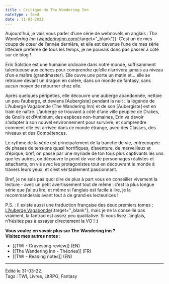 ```yaml
---
title : Critique de The Wandering Inn
notetype : feed
date : 31-03-2022
---
```


Aujourd’hui, je vais vous parler d’une série de webnovels en anglais : *The Wandering Inn* ([wanderinginn.com](https://wanderinginn.com){:target="_blank"}).
C’est un de mes coups de cœur de l’année dernière, et elle est devenue l’une de mes série littéraire préférée de tous les temps, je ne pouvais donc pas passer à côté sur ce blog !

Erin Solstice est une humaine ordinaire dans notre monde, suffisamment talentueuse aux échecs pour comprendre qu’elle n’arrivera jamais au niveau d’un·e maître (grandmaster). Elle ouvre une porte un matin et… elle se retrouve devant un dragon en colère, dans un monde de fantasy, sans aucun moyen de retourner chez elle.

Après quelques péripéties, elle découvre une auberge abandonnée, nettoie un peu l’auberge, et deviens [Aubergiste] pendant la nuit : la légende de L’Auberge Vagabonde (The Wandering Inn) et de son [Aubergiste] est en train de naître.
L’auberge se trouvant à côté d’une ville peuplée de Drakes, de Gnolls et d’Antinium, des espèces non-humaines, Erin va devoir s’adapter à son nouvel environnement pour survivre, et comprendre comment elle est arrivée dans ce monde étrange, avec des Classes, des niveaux et des Compétences.

Le rythme de la série est principalement de la tranche de vie, entrecoupée de phases de tensions quasi horrifiques, d’aventure, de merveilleux et d’épique, bref, on passe par une myriade de ton tous plus captivants les uns que les autres, on découvre le point de vue de personnages réalistes et attachants, on vis avec les protagonistes tout en découvrant le monde à travers leurs yeux, et c’est véritablement passionnant.

Bref, je ne sais pas quoi dire de plus à part vous en conseiller vivement la lecture - avec un petit avertissement tout de même : c’est la plus longue série que j’ai pu lire, et même si l’anglais est facile à lire, je la recommanderais avant tout à de grand·es lecteurices !

P.S. : Il existe aussi une traduction française des deux premiers tomes : [L’Auberge Vagabonde](https://aubergevagabonde.wordpress.com/){:target="_blank"}, mais je ne la conseille pas vraiment, la fantrad est assez peu qualitative. Si vous lisez l’anglais, n’hésitez pas à essayer directement la VO ! :)

**Vous voulez en savoir plus sur The Wandering inn ?  
Visitez mes autres notes :**
- [[TWI - Gravesong review]] (EN)
- [[The Wandering Inn - Théories]] (FR)
- [[TWI - Reading notes]] (EN)

-----
Édité le 31-03-22.  
Tags : TWI, Livres, LitRPG, Fantasy